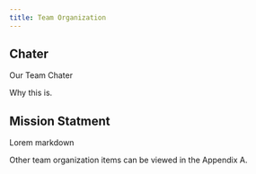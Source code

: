 ```yaml
---
title: Team Organization
---
```


## Chater

Our Team Chater

Why this is.


## Mission Statment

Lorem markdown

Other team organization items can be viewed in the Appendix A.

